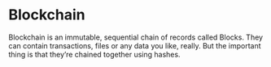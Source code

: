 # Blockchain
Blockchain is an immutable, sequential chain of records called Blocks. They can contain transactions, files or any data you like, really. But the important thing is that they’re chained together using hashes.
